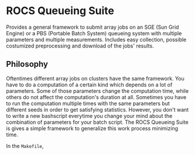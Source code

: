 # ROCS Queueing Suite 

Provides a general framework to submit array jobs on an SGE (Sun Grid Engine) or a PBS (Portable Batch System) queueing system with multiple parameters and multiple measurements. Includes easy collection, possible costumized preprocessing and download of the jobs' results.

## Philosophy

Oftentimes different array jobs on clusters have the same framework. You have to do a computation of a certain kind which depends on a lot of parameters. Some of those parameters change the computation time, while others do not affect the computation's duration at all. Sometimes you have to run the computation multiple times with the same parameters but different seeds in order to get satisfying statistics. However, you don't want to write a new bashscript everytime you change your mind about the combination of parameters for your batch script. The ROCS Queueing Suite is gives a simple framework to generalize this work process minimizing time. 

In the ``Makefile``, 
